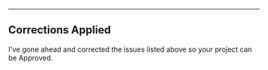 ---  
## Corrections Applied  
I've gone ahead and corrected the issues listed above so your project can be Approved.  
